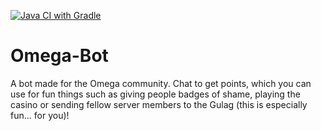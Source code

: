 [![Java CI with Gradle](https://github.com/LeRoiDesKiwis/Omega-Bot/actions/workflows/gradle.yml/badge.svg)](https://github.com/LeRoiDesKiwis/Omega-Bot/actions/workflows/gradle.yml)
# Omega-Bot
A bot made for the Omega community. 
Chat to get points, which you can use for fun things such as giving people badges of shame, playing the casino or sending fellow server members to the Gulag (this is especially fun... for you)!
